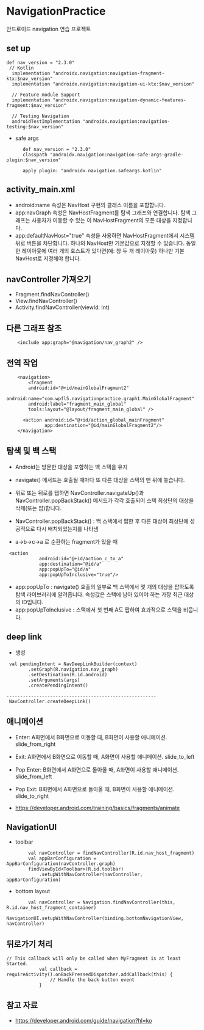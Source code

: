 # NavigationPractice
안드로이드 navigation 연습 프로젝트

## set up
```
def nav_version = "2.3.0"
 // Kotlin
  implementation "androidx.navigation:navigation-fragment-ktx:$nav_version"
  implementation "androidx.navigation:navigation-ui-ktx:$nav_version"

  // Feature module Support
  implementation "androidx.navigation:navigation-dynamic-features-fragment:$nav_version"

  // Testing Navigation
  androidTestImplementation "androidx.navigation:navigation-testing:$nav_version"

```
- safe args
```
      def nav_version = "2.3.0"
      classpath "androidx.navigation:navigation-safe-args-gradle-plugin:$nav_version"
      
      apply plugin: "androidx.navigation.safeargs.kotlin"
```

## activity_main.xml
- android:name 속성은 NavHost 구현의 클래스 이름을 포함합니다.
- app:navGraph 속성은 NavHostFragment를 탐색 그래프와 연결합니다.
탐색 그래프는 사용자가 이동할 수 있는 이 NavHostFragment의 모든 대상을 지정합니다.
- app:defaultNavHost="true" 속성을 사용하면 NavHostFragment에서 시스템 뒤로 버튼을 차단합니다. 하나의 NavHost만 기본값으로 지정할 수 있습니다.
동일한 레이아웃에 여러 개의 호스트가 있다면(예: 창 두 개 레이아웃) 하나만 기본 NavHost로 지정해야 합니다.


## navController 가져오기
- Fragment.findNavController()
- View.findNavController()
- Activity.findNavController(viewId: Int)

## 다른 그래프 참조
```
    <include app:graph="@navigation/nav_graph2" />
```

## 전역 작업
```
    <navigation>
        <fragment
        android:id="@+id/mainGlobalFragment2"
        android:name="com.wpfl5.navigationpractice.graph1.MainGlobalFragment"
        android:label="fragment_main_global"
        tools:layout="@layout/fragment_main_global" />

      <action android:id="@+id/action_global_mainFragment"
              app:destination="@id/mainGlobalFragment2"/>
    </navigation>
```

## 탐색 및 백 스택
- Android는 방문한 대상을 포함하는 백 스택을 유지
- navigate() 메서드는 호출될 때마다 또 다른 대상을 스택의 맨 위에 놓습니다.
- 위로 또는 뒤로를 탭하면 NavController.navigateUp()과 NavController.popBackStack() 메서드가 각각 호출되어 스택 최상단의 대상을 삭제(또는 팝)합니다.
- NavController.popBackStack() : 백 스택에서 팝한 후 다른 대상이 최상단에 성공적으로 다시 배치되었는지를 나타냄

- a->b->c->a 로 순환하는 fragment가 있을 때 
```
 <action
            android:id="@+id/action_c_to_a"
            app:destination="@id/a"
            app:popUpTo="@id/a"
            app:popUpToInclusive="true"/>
```
- app:popUpTo : navigate() 호출의 일부로 백 스택에서 몇 개의 대상을 팝하도록 탐색 라이브러리에 알려줍니다. 속성값은 스택에 남아 있어야 하는 가장 최근 대상의 ID입니다.
- app:popUpToInclusive : 스택에서 첫 번째 A도 팝하여 효과적으로 스택을 비웁니다.

## deep link
- 생성
```
 val pendingIntent = NavDeepLinkBuilder(context)
        .setGraph(R.navigation.nav_graph)
        .setDestination(R.id.android)
        .setArguments(args)
        .createPendingIntent()
        
-------------------------------------------------------        
 NavController.createDeepLink()
```

## 애니메이션
- Enter: A화면에서 B화면으로 이동할 때, B화면이 사용할 애니메이션. slide_from_right
- Exit: A화면에서 B화면으로 이동할 때, A화면이 사용할 애니메이션. slide_to_left
- Pop Enter: B화면에서 A화면으로 돌아올 때, A화면이 사용할 애니메이션. slide_from_left
- Pop Exit: B화면에서 A화면으로 돌아올 때, B화면이 사용할 애니메이션. slide_to_right

- https://developer.android.com/training/basics/fragments/animate

## NavigationUI
- toolbar
```
        val navController = findNavController(R.id.nav_host_fragment)
        val appBarConfiguration = AppBarConfiguration(navController.graph)
        findViewById<Toolbar>(R.id.toolbar)
            .setupWithNavController(navController, appBarConfiguration)
```

- bottom layout
```
        val navController = Navigation.findNavController(this, R.id.nav_host_fragment_container)
        NavigationUI.setupWithNavController(binding.bottomNavigationView, navController)
```

## 뒤로가기 처리
```
// This callback will only be called when MyFragment is at least Started.
            val callback = requireActivity().onBackPressedDispatcher.addCallback(this) {
                // Handle the back button event
            }         
```

## 참고 자료
- https://developer.android.com/guide/navigation?hl=ko
